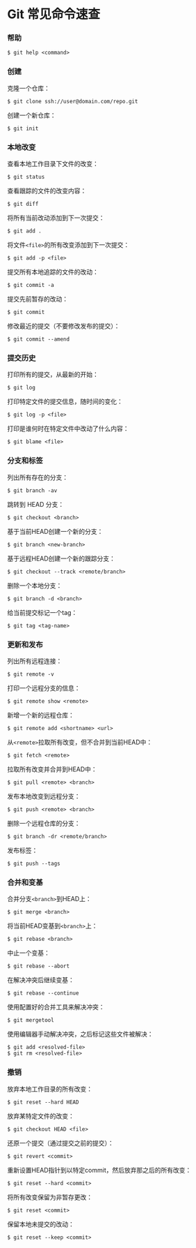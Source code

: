 # Git 常见命令速查

### 帮助

```shell
$ git help <command>
```

### 创建

克隆一个仓库：

```shell
$ git clone ssh://user@domain.com/repo.git
```

创建一个新仓库：

```shell
$ git init
```

### 本地改变

查看本地工作目录下文件的改变：

```shell
$ git status
```

查看跟踪的文件的改变内容：

```shell
$ git diff
```

将所有当前改动添加到下一次提交：

```shell
$ git add .
```

将文件`<file>`的所有改变添加到下一次提交：

```shell
$ git add -p <file>
```

提交所有本地追踪的文件的改动：

```shell
$ git commit -a
```

提交先前暂存的改动：

```shell
$ git commit
```

修改最近的提交（不要修改发布的提交）：

```shell
$ git commit --amend
```

### 提交历史

打印所有的提交，从最新的开始：

```shell
$ git log
```

打印特定文件的提交信息，随时间的变化：

```shell
$ git log -p <file>
```

打印是谁何时在特定文件中改动了什么内容：

```shell
$ git blame <file>
```

### 分支和标签

列出所有存在的分支：

```shell
$ git branch -av
```

跳转到 HEAD 分支：

```shell
$ git checkout <branch>
```

基于当前HEAD创建一个新的分支：

```shell
$ git branch <new-branch>
```

基于远程HEAD创建一个新的跟踪分支：

```shell
$ git checkout --track <remote/branch>
```

删除一个本地分支：

```shell
$ git branch -d <branch>
```

给当前提交标记一个tag：

```shell
$ git tag <tag-name>
```

### 更新和发布

列出所有远程连接：

```shell
$ git remote -v
```

打印一个远程分支的信息：

```shell
$ git remote show <remote>
```

新增一个新的远程仓库：

```shell
$ git remote add <shortname> <url>
```

从`<remote>`拉取所有改变，但不合并到当前HEAD中：

```shell
$ git fetch <remote>
```

拉取所有改变并合并到HEAD中：

```shell
$ git pull <remote> <branch>
```

发布本地改变到远程分支：

```shell
$ git push <remote> <branch>
```

删除一个远程仓库的分支：

```shell
$ git branch -dr <remote/branch>
```

发布标签：

```shell
$ git push --tags
```

### 合并和变基

合并分支`<branch>`到HEAD上：

```shell
$ git merge <branch>
```

将当前HEAD变基到`<branch>`上：

```shell
$ git rebase <branch>
```

中止一个变基：

```shell
$ git rebase --abort
```

在解决冲突后继续变基：

```shell
$ git rebase --continue
```

使用配置好的合并工具来解决冲突：

```shell
$ git mergetool
```

使用编辑器手动解决冲突，之后标记这些文件被解决：

```shell
$ git add <resolved-file>
$ git rm <resolved-file>
```

### 撤销

放弃本地工作目录的所有改变：

```shell
$ git reset --hard HEAD
```

放弃某特定文件的改变：

```shell
$ git checkout HEAD <file>
```

还原一个提交（通过提交之前的提交）：

```shell
$ git revert <commit>
```

重新设置HEAD指针到以特定commit，然后放弃那之后的所有改变：

```shell
$ git reset --hard <commit>
```

将所有改变保留为非暂存更改：

```shell
$ git reset <commit>
```

保留本地未提交的改动：

```shell
$ git reset --keep <commit>
```

